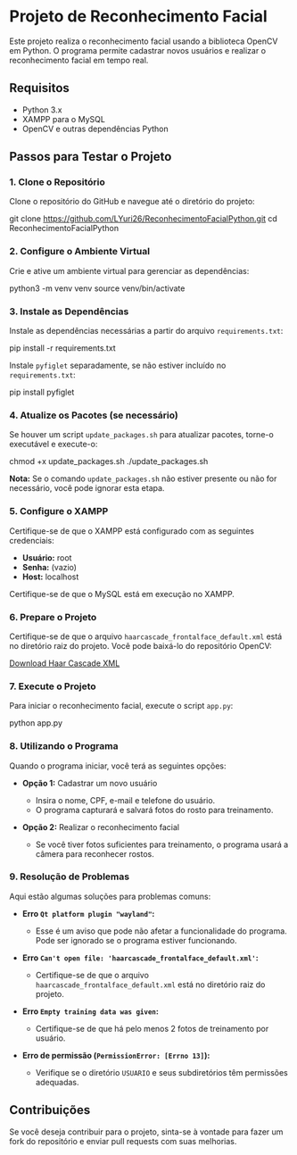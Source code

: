 # Projeto de Reconhecimento Facial

Este projeto realiza o reconhecimento facial usando a biblioteca OpenCV em Python. O programa permite cadastrar novos usuários e realizar o reconhecimento facial em tempo real.

## Requisitos

- Python 3.x
- XAMPP para o MySQL
- OpenCV e outras dependências Python

## Passos para Testar o Projeto

### 1. Clone o Repositório

Clone o repositório do GitHub e navegue até o diretório do projeto:


git clone https://github.com/LYuri26/ReconhecimentoFacialPython.git
cd ReconhecimentoFacialPython


### 2. Configure o Ambiente Virtual

Crie e ative um ambiente virtual para gerenciar as dependências:


python3 -m venv venv
source venv/bin/activate


### 3. Instale as Dependências

Instale as dependências necessárias a partir do arquivo `requirements.txt`:


pip install -r requirements.txt


Instale `pyfiglet` separadamente, se não estiver incluído no `requirements.txt`:


pip install pyfiglet


### 4. Atualize os Pacotes (se necessário)

Se houver um script `update_packages.sh` para atualizar pacotes, torne-o executável e execute-o:


chmod +x update_packages.sh
./update_packages.sh


**Nota:** Se o comando `update_packages.sh` não estiver presente ou não for necessário, você pode ignorar esta etapa.

### 5. Configure o XAMPP

Certifique-se de que o XAMPP está configurado com as seguintes credenciais:

- **Usuário:** root
- **Senha:** (vazio)
- **Host:** localhost

Certifique-se de que o MySQL está em execução no XAMPP.

### 6. Prepare o Projeto

Certifique-se de que o arquivo `haarcascade_frontalface_default.xml` está no diretório raiz do projeto. Você pode baixá-lo do repositório OpenCV:

[Download Haar Cascade XML](https://github.com/opencv/opencv/blob/master/data/haarcascades/haarcascade_frontalface_default.xml)

### 7. Execute o Projeto

Para iniciar o reconhecimento facial, execute o script `app.py`:


python app.py


### 8. Utilizando o Programa

Quando o programa iniciar, você terá as seguintes opções:

- **Opção 1:** Cadastrar um novo usuário
  - Insira o nome, CPF, e-mail e telefone do usuário.
  - O programa capturará e salvará fotos do rosto para treinamento.

- **Opção 2:** Realizar o reconhecimento facial
  - Se você tiver fotos suficientes para treinamento, o programa usará a câmera para reconhecer rostos.

### 9. Resolução de Problemas

Aqui estão algumas soluções para problemas comuns:

- **Erro `Qt platform plugin "wayland"`:**
  - Esse é um aviso que pode não afetar a funcionalidade do programa. Pode ser ignorado se o programa estiver funcionando.

- **Erro `Can't open file: 'haarcascade_frontalface_default.xml'`:**
  - Certifique-se de que o arquivo `haarcascade_frontalface_default.xml` está no diretório raiz do projeto.

- **Erro `Empty training data was given`:**
  - Certifique-se de que há pelo menos 2 fotos de treinamento por usuário.

- **Erro de permissão (`PermissionError: [Errno 13]`):**
  - Verifique se o diretório `USUARIO` e seus subdiretórios têm permissões adequadas.

## Contribuições

Se você deseja contribuir para o projeto, sinta-se à vontade para fazer um fork do repositório e enviar pull requests com suas melhorias.

